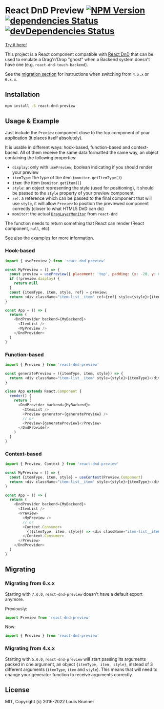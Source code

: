 # React DnD Preview [![NPM Version][npm-image]][npm-url] [![dependencies Status][deps-image]][deps-url] [![devDependencies Status][deps-dev-image]][deps-dev-url]

[Try it here!](https://louisbrunner.github.io/dnd-multi-backend/examples/react-dnd-preview.html)

This project is a React component compatible with [React DnD](https://github.com/react-dnd/react-dnd) that can be used to emulate a Drag'n'Drop "ghost" when a Backend system doesn't have one (e.g. `react-dnd-touch-backend`).

See the [migration section](#migrating) for instructions when switching from `4.x.x` or `6.x.x`.

## Installation

```sh
npm install -S react-dnd-preview
```

## Usage & Example

Just include the `Preview` component close to the top component of your application (it places itself absolutely).

It is usable in different ways: hook-based, function-based and context-based.
All of them receive the same data formatted the same way, an object containing the following properties:

 - `display`: only with `usePreview`, boolean indicating if you should render your preview
 - `itemType`: the type of the item (`monitor.getItemType()`)
 - `item`: the item (`monitor.getItem()`)
 - `style`: an object representing the style (used for positioning), it should be passed to the `style` property of your preview component
 - `ref`: a reference which can be passed to the final component that will use `style`, it will allow `Preview` to position the previewed component correctly (closer to what HTML5 DnD can do)
 - `monitor`: the actual [`DragLayerMonitor`](https://react-dnd.github.io/react-dnd/docs/api/drag-layer-monitor) from `react-dnd`

The function needs to return something that React can render (React component, `null`, etc).

See also the [examples](examples/) for more information.

### Hook-based

```js
import { usePreview } from 'react-dnd-preview'

const MyPreview = () => {
  const preview = usePreview({ placement: 'top', padding: {x: -20, y: 0 }})
  if (!preview.display) {
    return null
  }
  const {itemType, item, style, ref} = preview;
  return <div className="item-list__item" ref={ref} style={style}>{itemType}</div>
}

const App = () => {
  return (
    <DndProvider backend={MyBackend}>
      <ItemList />
      <MyPreview />
    </DndProvider>
  )
}
```

### Function-based

```js
import { Preview } from 'react-dnd-preview'

const generatePreview = ({itemType, item, style}) => {
  return <div className="item-list__item" style={style}>{itemType}</div>
}

class App extends React.Component {
  render() {
    return (
      <DndProvider backend={MyBackend}>
        <ItemList />
        <Preview generator={generatePreview} />
        // or
        <Preview>{generatePreview}</Preview>
      </DndProvider>
    )
  }
}
```

### Context-based

```js
import { Preview, Context } from 'react-dnd-preview'

const MyPreview = () => {
  const {itemType, item, style} = useContext(Preview.Component)
  return <div className="item-list__item" style={style}>{itemType}</div>
}

const App = () => {
  return (
    <DndProvider backend={MyBackend}>
      <ItemList />
      <Preview>
        <MyPreview />
        // or
        <Context.Consumer>
          {({itemType, item, style}) => <div className="item-list__item" style={style}>{itemType}</div>}
        </Context.Consumer>
      </Preview>
    </DndProvider>
  )
}
```

## Migrating

### Migrating from 6.x.x

Starting with `7.0.0`, `react-dnd-preview` doesn't have a default export anymore.

Previously:
```js
import Preview from 'react-dnd-preview'
```

Now:
```js
import { Preview } from 'react-dnd-preview'
```

### Migrating from 4.x.x

Starting with `5.0.0`, `react-dnd-preview` will start passing its arguments packed in one argument, an object `{itemType, item, style}`, instead of 3 different arguments (`itemType`, `item` and `style`). This means that will need to change your generator function to receive arguments correctly.

## License

MIT, Copyright (c) 2016-2022 Louis Brunner



[npm-image]: https://img.shields.io/npm/v/react-dnd-preview.svg
[npm-url]: https://npmjs.org/package/react-dnd-preview
[deps-image]: https://david-dm.org/louisbrunner/react-dnd-preview/status.svg
[deps-url]: https://david-dm.org/louisbrunner/react-dnd-preview
[deps-dev-image]: https://david-dm.org/louisbrunner/react-dnd-preview/dev-status.svg
[deps-dev-url]: https://david-dm.org/louisbrunner/react-dnd-preview?type=dev
